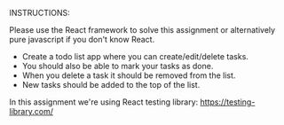 INSTRUCTIONS:

Please use the React framework to solve this assignment or alternatively pure javascript if you don't know React.

- Create a todo list app where you can create/edit/delete tasks.
- You should also be able to mark your tasks as done.
- When you delete a task it should be removed from the list.
- New tasks should be added to the top of the list.

In this assignment we're using React testing library:
https://testing-library.com/
